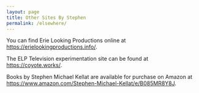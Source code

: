 ```yaml
---
layout: page
title: Other Sites By Stephen
permalink: /elsewhere/
---
```


You can find Erie Looking Productions online at <https://erielookingproductions.info/>.  

The ELP Television experimentation site can be found at <https://coyote.works/>.

Books by Stephen Michael Kellat are available for purchase on Amazon at <https://www.amazon.com/Stephen-Michael-Kellat/e/B085MR8Y8J>.
